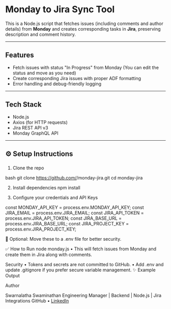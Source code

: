 #  Monday to Jira Sync Tool

This is a Node.js script that fetches issues (including comments and author details) from **Monday** and creates corresponding tasks in **Jira**, preserving description and comment history.

---

## Features

- Fetch issues with status "In Progress" from Monday (You can edit the status and move as you need)
- Create corresponding Jira issues with proper ADF formatting
- Error handling and debug-friendly logging

---

## Tech Stack

- Node.js
- Axios (for HTTP requests)
- Jira REST API v3
- Monday GraphQL API
---

## ⚙️ Setup Instructions

### 
1. Clone the repo

bash
git clone https://github.com/<your-username>/monday-jira.git
cd monday-jira

2. Install dependencies
npm install

3. Configure your credentials and API Keys

const MONDAY_API_KEY = process.env.MONDAY_API_KEY;
const JIRA_EMAIL = process.env.JIRA_EMAIL;
const JIRA_API_TOKEN = process.env.JIRA_API_TOKEN;
const JIRA_BASE_URL = process.env.JIRA_BASE_URL;
const JIRA_PROJECT_KEY = process.env.JIRA_PROJECT_KEY;

🔐 Optional: Move these to a .env file for better security.

✅ How to Run
node monday.js
	•	This will fetch issues from Monday and create them in Jira along with comments.

Security
	•	Tokens and secrets are not committed to GitHub.
	•	Add .env and update .gitignore if you prefer secure variable management.
✨ Example Output

Author

Swarnalatha Swaminathan
Engineering Manager | Backend | Node.js | Jira Integrations
GitHub • [LinkedIn](https://www.linkedin.com/in/swarnalathatech/)
